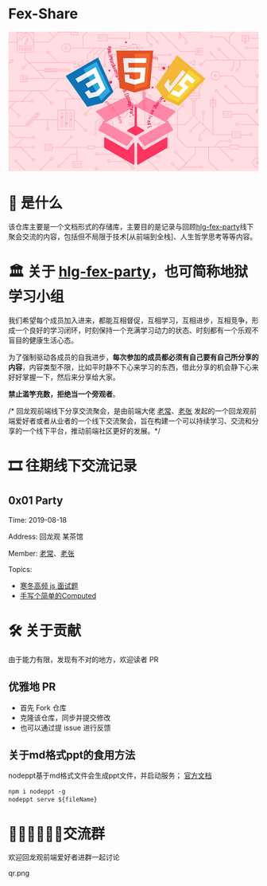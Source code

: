 # Fex-Share

![FE](./media/index.jpg)

# 📜 是什么

该仓库主要是一个文档形式的存储库，主要目的是记录与回顾[hlg-fex-party](https://github.com/hlg-fex-party)线下聚会交流的内容，包括但不局限于技术[从前端到全栈]、人生哲学思考等等内容。

# 🏛 关于 [hlg-fex-party](https://github.com/hlg-fex-party)，也可简称地狱学习小组

我们希望每个成员加入进来，都能互相督促，互相学习，互相进步，互相竞争，形成一个良好的学习闭环，时刻保持一个充满学习动力的状态、时刻都有一个乐观不盲目的健康生活心态。

为了强制驱动各成员的自我进步，**每次参加的成员都必须有自己要有自己所分享的内容**，内容类型不限，比如平时静不下心来学习的东西，借此分享的机会静下心来好好掌握一下，然后来分享给大家。

**禁止滥竽充数，拒绝当一个旁观者**。

/* 回龙观前端线下分享交流聚会，是由前端大佬 [老常](https://github.com/Joo-fanChang)、[老张](https://github.com/thinkupp) 发起的一个回龙观前端爱好者或者从业者的一个线下交流聚会，旨在构建一个可以持续学习、交流和分享的一个线下平台，推动前端社区更好的发展。*/

# 🎞 往期线下交流记录

## 0x01 Party

Time: 2019-08-18

Address: 回龙观 某茶馆

Member: [老常](https://github.com/Joo-fanChang)、[老张](https://github.com/thinkupp)

Topics:

- [寒冬高频 js 面试题](https://github.com/hlg-fex-party/fex-share/blob/master/2019-08-18/Summary%20of%20Interview.md)
- [手写个简单的Computed](https://github.com/hlg-fex-party/fex-share/blob/master/2019-08-18/computed.md)

# 🛠 关于贡献

由于能力有限，发现有不对的地方，欢迎读者 PR

## 优雅地 PR

- 首先 Fork 仓库
- 克隆该仓库，同步并提交修改
- 也可以通过提 issue 进行反馈

## 关于md格式ppt的食用方法

nodeppt基于md格式文件会生成ppt文件，并启动服务；
[官方文档](https://github.com/ksky521/nodePPT)

```shell
npm i nodeppt -g
nodeppt serve ${fileName}
```

# 👩🏻‍💻👨🏻‍💻交流群

欢迎回龙观前端爱好者进群一起讨论

qr.png
